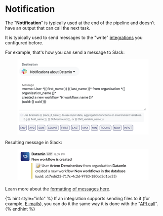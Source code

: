 # Notification

The "**Notification**" is typically used at the end of the pipeline and doesn't have an output that can call the next task.

It is typically used to send messages to the "write" [integrations](broken-reference) you configured before.

For example, that's how you can send a message to Slack:

<figure><img src="../../.gitbook/assets/Screenshot 2023-01-09 at 17.54.19.png" alt=""><figcaption></figcaption></figure>

Resulting message in Slack:

<figure><img src="../../.gitbook/assets/Screenshot 2023-01-09 at 17.54.50.png" alt=""><figcaption></figcaption></figure>

Learn more about the [formatting of messages here](../formatting-of-messages.md).

{% hint style="info" %}
If an integration supports sending files to it (for example, [E-mails](../../integrations/library-of-integrations/e-mail.md)), you can do it the same way it is done with the "[API call](api-call.md)".
{% endhint %}

